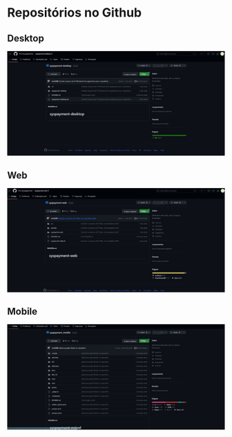 # Repositórios no Github

## Desktop

![Untitled](./images/Untitled.png)

## Web

![Untitled](./images/Untitled%201.png)

## Mobile

![Untitled](./images/Untitled%202.png)